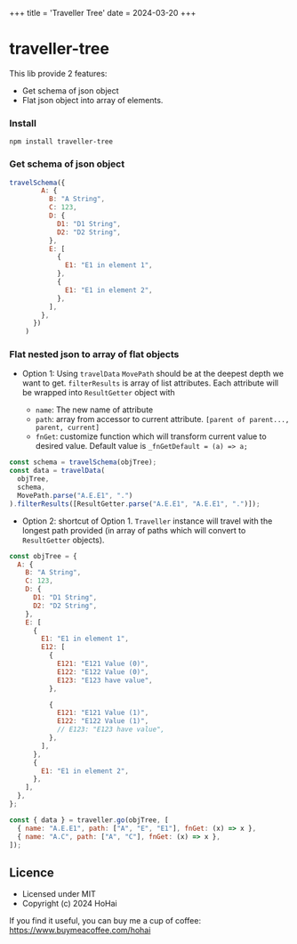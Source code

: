+++
title = 'Traveller Tree'
date = 2024-03-20
+++

# traveller-tree

This lib provide 2 features:

- Get schema of json object
- Flat json object into array of elements.

### Install

```shell
npm install traveller-tree
```

### Get schema of json object

```js
travelSchema({
        A: {
          B: "A String",
          C: 123,
          D: {
            D1: "D1 String",
            D2: "D2 String",
          },
          E: [
            {
              E1: "E1 in element 1",
            },
            {
              E1: "E1 in element 2",
            },
          ],
        },
      })
    )
```

### Flat nested json to array of flat objects

- Option 1: Using `travelData`
  `MovePath` should be at the deepest depth we want to get.
  `filterResults` is array of list attributes. Each attribute will be wrapped into `ResultGetter` object with

  - `name`: The new name of attribute
  - `path`: array from accessor to current attribute.
    `[parent of parent..., parent, current]`
  - `fnGet`: customize function which will transform current value to desired value. Default value is `_fnGetDefault = (a) => a;`

```js
const schema = travelSchema(objTree);
const data = travelData(
  objTree,
  schema,
  MovePath.parse("A.E.E1", ".")
).filterResults([ResultGetter.parse("A.E.E1", "A.E.E1", ".")]);
```

- Option 2: shortcut of Option 1.
  `Traveller` instance will travel with the longest path provided (in array of paths which will convert to `ResultGetter` objects).

```js
const objTree = {
  A: {
    B: "A String",
    C: 123,
    D: {
      D1: "D1 String",
      D2: "D2 String",
    },
    E: [
      {
        E1: "E1 in element 1",
        E12: [
          {
            E121: "E121 Value (0)",
            E122: "E122 Value (0)",
            E123: "E123 have value",
          },

          {
            E121: "E121 Value (1)",
            E122: "E122 Value (1)",
            // E123: "E123 have value",
          },
        ],
      },
      {
        E1: "E1 in element 2",
      },
    ],
  },
};

const { data } = traveller.go(objTree, [
  { name: "A.E.E1", path: ["A", "E", "E1"], fnGet: (x) => x },
  { name: "A.C", path: ["A", "C"], fnGet: (x) => x },
]);
```

## Licence

- Licensed under MIT
- Copyright (c) 2024 HoHai

If you find it useful, you can buy me a cup of coffee: https://www.buymeacoffee.com/hohai
